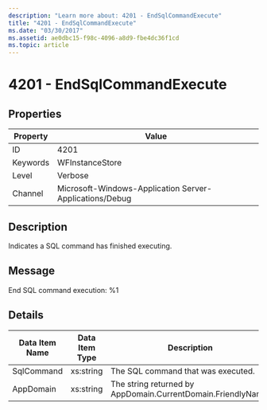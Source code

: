 ```yaml
---
description: "Learn more about: 4201 - EndSqlCommandExecute"
title: "4201 - EndSqlCommandExecute"
ms.date: "03/30/2017"
ms.assetid: ae0dbc15-f98c-4096-a8d9-fbe4dc36f1cd
ms.topic: article
---
```

# 4201 - EndSqlCommandExecute

## Properties

| Property | Value |
| - | - |
|ID|4201|  
|Keywords|WFInstanceStore|  
|Level|Verbose|  
|Channel|Microsoft-Windows-Application Server-Applications/Debug|  
  
## Description  

 Indicates a SQL command has finished executing.  
  
## Message  

 End SQL command execution: %1  
  
## Details  
  
|Data Item Name|Data Item Type|Description|  
|--------------------|--------------------|-----------------|  
|SqlCommand|xs:string|The SQL command that was executed.|  
|AppDomain|xs:string|The string returned by AppDomain.CurrentDomain.FriendlyName.|

